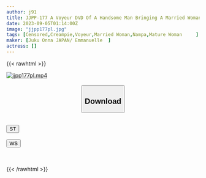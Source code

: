 ```yaml
---
author: j91
title: JJPP-177 A Voyeur DVD Of A Handsome Man Bringing A Married Woman Into His Room And Having Sex With Him. 001 ~Forcibly Creampied~
date: 2023-09-05T01:14:00Z
image: "jjpp177pl.jpg"
tags: [Censored,Creampie,Voyeur,Married Woman,Nampa,Mature Woman	 ]
maker: [Juku Onna JAPAN/ Emmanuelle  ]
actress: []
---
```



{{< rawhtml >}}

<div class="video" data-videoid="d3oXrYgvRPUkLyz">
    <a href="javascript:;">
        <img src="https://my.j91.asia/posts/jjpp177pl/jjpp177pl.jpg" width="WIDTH" height="HEIGHT" alt="jjpp177pl.mp4" loading="lazy">
    </a>
</div>

<script type="text/javascript" src="https://j91.asia/asset/on-demand-st.js"></script>

<br>
  <link rel="stylesheet" href="https://j91.asia/asset/bs5.css">
  
  <center>
  <button class="btn btn-primary" type="button" data-bs-toggle="collapse" data-bs-target=".multi-collapse" aria-expanded="false" aria-controls="multiCollapseExample1 multiCollapseExample2"><h2>Download</h2></button></center>
</p>
<div class="row">
  <div class="col">
    <div class="collapse multi-collapse" id="multiCollapseExample1">
      <div class="card card-body">
	      	      <br>
<div class="buttons">  
<a href="https://streamtape.to/v/d3oXrYgvRPUkLyz"><button class="btn-hover color-3"><i class="fa fa-download"></i> ST</button></a></div>
    </div>
  </div>
</div>
  <div class="col">
    <div class="collapse multi-collapse" id="multiCollapseExample2">
      <div class="card card-body">
	      <br>
<div class="buttons">
    <a href="https://wolfstream.tv/73r19uye376h"><button class="btn-hover color-9"><i class="fa fa-download"></i> WS</button></a></div>
<br><br>
      </div>
    </div>
  </div>
</div>

{{< /rawhtml >}}